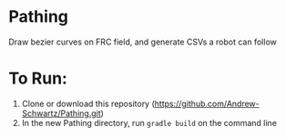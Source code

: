 # Pathing
Draw bezier curves on FRC field, and generate CSVs a robot can follow

# To Run:
1. Clone or download this repository (https://github.com/Andrew-Schwartz/Pathing.git)
2. In the new Pathing directory, run `gradle build` on the command line
